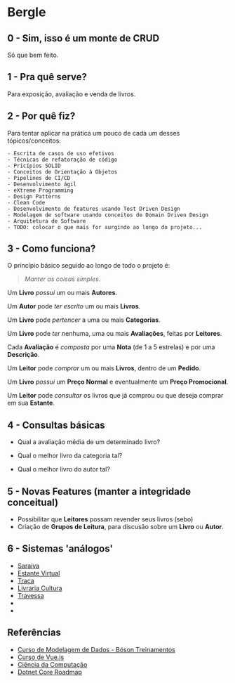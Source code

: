 # Bergle

## 0 - Sim, isso é um monte de CRUD

Só que bem feito.

## 1 - Pra quê serve?

Para exposição, avaliação e venda de livros.

## 2 - Por quê fiz?

Para tentar aplicar na prática um pouco de cada um desses tópicos/conceitos:

	- Escrita de casos de uso efetivos
	- Técnicas de refatoração de código
	- Pricípios SOLID
	- Conceitos de Orientação à Objetos
	- Pipelines de CI/CD
	- Desenvolvimento ágil
	- eXtreme Programming
	- Design Patterns
	- Clean Code
	- Desenvolvimento de features usando Test Driven Design
	- Modelagem de software usando conceitos de Domain Driven Design
	- Arquitetura de Software
	- TODO: colocar o que mais for surgindo ao longo do projeto...

## 3 - Como funciona?

O princípio básico seguido ao longo de todo o projeto é: 
> *Manter as coisas simples*.

Um **Livro** *possui* um ou mais **Autores**.

Um **Autor** pode *ter escrito* um ou mais **Livros**.

Um **Livro** pode *pertencer* a uma ou mais **Categorias**.

Um **Livro** pode *ter* nenhuma, uma ou mais **Avaliações**, feitas por **Leitores**.

Cada **Avaliação** é *composta* por uma **Nota** (de 1 a 5 estrelas) e por uma **Descrição**.

Um **Leitor** pode *comprar* um ou mais **Livros**, dentro de um **Pedido**.

Um **Livro** *possui* um **Preço Normal** e eventualmente um **Preço Promocional**.

Um **Leitor** pode *consultar* os livros que já comprou ou que deseja comprar em sua **Estante**.

## 4 - Consultas básicas

- Qual a avaliação média de um determinado livro?

- Qual o melhor livro da categoria tal?

- Qual o melhor livro do autor tal?

## 5 - Novas Features (manter a integridade conceitual)

- Possibilitar que **Leitores** possam revender seus livros (sebo)
- Criação de **Grupos de Leitura**, para discusão sobre um **Livro** ou **Autor**.

## 6 - Sistemas 'análogos'

- [Saraiva](https://www.saraiva.com.br/)
- [Estante Virtual](https://www.estantevirtual.com.br/)
- [Traça](https://www.traca.com.br/)
- [Livraria Cultura](https://www3.livrariacultura.com.br/)
- [Travessa](https://www.travessa.com.br/)
- []()
- []()

## Referências
- [Curso de Modelagem de Dados - Bóson Treinamentos](https://www.youtube.com/playlist?list=PLucm8g_ezqNoNHU8tjVeHmRGBFnjDIlxD)
- [Curso de Vue.js](https://www.youtube.com/watch?v=ArC_Tfmgfb0&list=WL&index=2)
- [Ciência da Computação](https://teachyourselfcs.com/)
- [Dotnet Core Roadmap](https://github.com/MoienTajik/AspNetCore-Developer-Roadmap)
